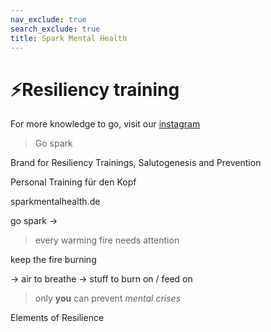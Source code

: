 ```yaml
---
nav_exclude: true
search_exclude: true
title: Spark Mental Health
---
```


# ⚡️Resiliency training
For more knowledge to go, visit our [instagram](http://instagram.com/maiahealthDE)

> Go spark

Brand for Resiliency Trainings, Salutogenesis and Prevention

Personal Training für den Kopf

sparkmentalhealth.de

go spark →

> every warming fire needs attention

keep the fire burning

→ air to breathe
→ stuff to burn on / feed on

> only **you** can prevent _mental crises_

Elements of Resilience